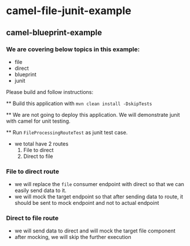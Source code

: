 # camel-file-junit-example
## camel-blueprint-example
### We are covering below topics in this example:
- file
- direct
- blueprint
- junit

Please build and follow instructions:

** Build this application with `mvn clean install -DskipTests`

** We are not going to deploy this application. We will demonstrate junit with camel for unit testing.

** Run `FileProcessingRouteTest` as junit test case.

- we total have 2 routes
    1. File to direct
    2. Direct to file

### File to direct route
- we will replace the `file` consumer endpoint with direct so that we can easily send data to it.    
- we will mock the target endpoint so that after sending data to route, it should be sent to mock endpoint and not to actual endpoint


### Direct to file route
- we will send data to direct and will mock the target file component    
- after mocking, we will skip the further execution

